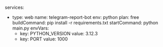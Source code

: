 services:
  - type: web
    name: telegram-report-bot
    env: python
    plan: free
    buildCommand: pip install -r requirements.txt
    startCommand: python main.py
    envVars:
      - key: PYTHON_VERSION
        value: 3.12.3
      - key: PORT
        value: 1000
